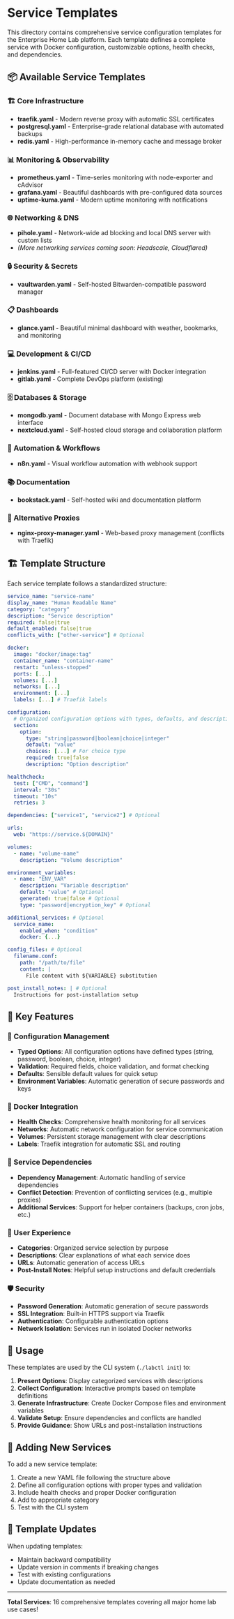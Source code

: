 # Service Templates

This directory contains comprehensive service configuration templates for the Enterprise Home Lab platform. Each template defines a complete service with Docker configuration, customizable options, health checks, and dependencies.

## 📦 Available Service Templates

### 🏗️ Core Infrastructure
- **traefik.yaml** - Modern reverse proxy with automatic SSL certificates
- **postgresql.yaml** - Enterprise-grade relational database with automated backups
- **redis.yaml** - High-performance in-memory cache and message broker

### 📊 Monitoring & Observability
- **prometheus.yaml** - Time-series monitoring with node-exporter and cAdvisor
- **grafana.yaml** - Beautiful dashboards with pre-configured data sources
- **uptime-kuma.yaml** - Modern uptime monitoring with notifications

### 🌐 Networking & DNS
- **pihole.yaml** - Network-wide ad blocking and local DNS server with custom lists
- _(More networking services coming soon: Headscale, Cloudflared)_

### 🔒 Security & Secrets
- **vaultwarden.yaml** - Self-hosted Bitwarden-compatible password manager

### 📋 Dashboards
- **glance.yaml** - Beautiful minimal dashboard with weather, bookmarks, and monitoring

### 💻 Development & CI/CD
- **jenkins.yaml** - Full-featured CI/CD server with Docker integration
- **gitlab.yaml** - Complete DevOps platform (existing)

### 🗄️ Databases & Storage
- **mongodb.yaml** - Document database with Mongo Express web interface
- **nextcloud.yaml** - Self-hosted cloud storage and collaboration platform

### 🤖 Automation & Workflows
- **n8n.yaml** - Visual workflow automation with webhook support

### 📚 Documentation
- **bookstack.yaml** - Self-hosted wiki and documentation platform

### 🔄 Alternative Proxies
- **nginx-proxy-manager.yaml** - Web-based proxy management (conflicts with Traefik)

## 🏗️ Template Structure

Each service template follows a standardized structure:

```yaml
service_name: "service-name"
display_name: "Human Readable Name"
category: "category"
description: "Service description"
required: false|true
default_enabled: false|true
conflicts_with: ["other-service"] # Optional

docker:
  image: "docker/image:tag"
  container_name: "container-name"
  restart: "unless-stopped"
  ports: [...]
  volumes: [...]
  networks: [...]
  environment: [...]
  labels: [...] # Traefik labels

configuration:
  # Organized configuration options with types, defaults, and descriptions
  section:
    option:
      type: "string|password|boolean|choice|integer"
      default: "value"
      choices: [...] # For choice type
      required: true|false
      description: "Option description"

healthcheck:
  test: ["CMD", "command"]
  interval: "30s"
  timeout: "10s" 
  retries: 3

dependencies: ["service1", "service2"] # Optional

urls:
  web: "https://service.${DOMAIN}"

volumes:
  - name: "volume-name"
    description: "Volume description"

environment_variables:
  - name: "ENV_VAR"
    description: "Variable description"
    default: "value" # Optional
    generated: true|false # Optional
    type: "password|encryption_key" # Optional

additional_services: # Optional
  service_name:
    enabled_when: "condition"
    docker: {...}

config_files: # Optional
  filename.conf:
    path: "/path/to/file"
    content: |
      File content with ${VARIABLE} substitution

post_install_notes: | # Optional
  Instructions for post-installation setup
```

## 🎯 Key Features

### 🔧 Configuration Management
- **Typed Options**: All configuration options have defined types (string, password, boolean, choice, integer)
- **Validation**: Required fields, choice validation, and format checking
- **Defaults**: Sensible default values for quick setup
- **Environment Variables**: Automatic generation of secure passwords and keys

### 🐳 Docker Integration
- **Health Checks**: Comprehensive health monitoring for all services
- **Networks**: Automatic network configuration for service communication
- **Volumes**: Persistent storage management with clear descriptions
- **Labels**: Traefik integration for automatic SSL and routing

### 🔗 Service Dependencies
- **Dependency Management**: Automatic handling of service dependencies
- **Conflict Detection**: Prevention of conflicting services (e.g., multiple proxies)
- **Additional Services**: Support for helper containers (backups, cron jobs, etc.)

### 🎨 User Experience
- **Categories**: Organized service selection by purpose
- **Descriptions**: Clear explanations of what each service does
- **URLs**: Automatic generation of access URLs
- **Post-Install Notes**: Helpful setup instructions and default credentials

### 🛡️ Security
- **Password Generation**: Automatic generation of secure passwords
- **SSL Integration**: Built-in HTTPS support via Traefik
- **Authentication**: Configurable authentication options
- **Network Isolation**: Services run in isolated Docker networks

## 🚀 Usage

These templates are used by the CLI system (`./labctl init`) to:

1. **Present Options**: Display categorized services with descriptions
2. **Collect Configuration**: Interactive prompts based on template definitions
3. **Generate Infrastructure**: Create Docker Compose files and environment variables
4. **Validate Setup**: Ensure dependencies and conflicts are handled
5. **Provide Guidance**: Show URLs and post-installation instructions

## 📝 Adding New Services

To add a new service template:

1. Create a new YAML file following the structure above
2. Define all configuration options with proper types and validation
3. Include health checks and proper Docker configuration
4. Add to appropriate category
5. Test with the CLI system

## 🔄 Template Updates

When updating templates:
- Maintain backward compatibility
- Update version in comments if breaking changes
- Test with existing configurations
- Update documentation as needed

---

**Total Services**: 16 comprehensive templates covering all major home lab use cases!